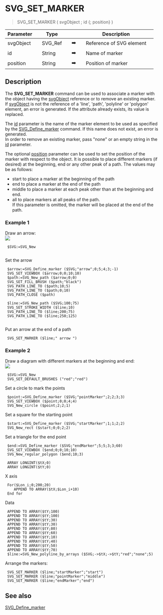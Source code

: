 <!-- SVG_SET_MARKER ( parentReference ; URL ; Type )
 -> parentReference (Text)
 -> URL (Text)
 -> Type (Text)-->
# SVG_SET_MARKER

> SVG_SET_MARKER ( svgObject ; id {; position} )

| Parameter |     | Type |     |     |     | Description |     |
| --- | --- | --- | --- | --- | --- | --- | --- |
| svgObject |     | SVG_Ref |     | ➡️ |     | Reference of SVG element |     |
| id  |     | String |     | ➡️ |     | Name of marker |     |
| position |     | String |     | ➡️ |     | Position of marker |     |

## Description

The **SVG_SET_MARKER** command can be used to associate a marker with the object having the [svgObject](## "Reference of SVG element") reference or to remove an existing marker. If [svgObject](## "Reference of SVG element") is not the reference of a 'line', 'path', 'polyline' or 'polygon' element, an error is generated. If the attribute already exists, its value is replaced.

The [id](## "Name of marker") parameter is the name of the marker element to be used as specified by the [SVG_Define_marker](SVG_Define_marker.md)  command. If this name does not exist, an error is generated.  
In order to remove an existing marker, pass "none" or an empty string in the [id](## "Name of marker") parameter.

The optional [position](## "Position of marker") parameter can be used to set the position of the marker with respect to the object. It is possible to place different markers (if desired) at the beginning, end or any other peak of a path. The values may be as follows:

* start to place a marker at the beginning of the path
* end to place a marker at the end of the path
* middle to place a marker at each peak other than at the beginning and end.
* all to place markers at all peaks of the path.  
    If this parameter is omitted, the marker will be placed at the end of the path.

### Example 1  

Draw an arrow:  
![](https://doc.4d.com/4Dv19/picture/194079/pict194079.en.png)

```4d
 $SVG:=SVG_New   
  
```

Set the arrow  

```4d
 $arrow:=SVG_Define_marker ($SVG;"arrow";0;5;4;3;-1)  
 SVG_SET_VIEWBOX ($arrow;0;0;10;10)  
 $path:=SVG_New_path ($arrow;0;0)  
 SVG_SET_FILL_BRUSH ($path;"black")  
 SVG_PATH_LINE_TO ($path;10;5)  
 SVG_PATH_LINE_TO ($path;0;10)  
 SVG_PATH_CLOSE ($path)  

 $line:=SVG_New_path ($SVG;100;75)  
 SVG_SET_STROKE_WIDTH ($line;10)  
 SVG_PATH_LINE_TO ($line;200;75)  
 SVG_PATH_LINE_TO ($line;250;125)  
  
```

Put an arrow at the end of a path

```4d
 SVG_SET_MARKER ($line;" arrow ")
```

### Example 2  

Draw a diagram with different markers at the beginning and end:  
![](https://doc.4d.com/4Dv19/picture/194080/pict194080.en.png)

```4d
 $SVG:=SVG_New   
 SVG_SET_DEFAULT_BRUSHES ("red";"red")  
```

Set a circle to mark the points  

```4d
 $point:=SVG_Define_marker ($SVG;"pointMarker";2;2;3;3)  
 SVG_SET_VIEWBOX ($point;0;0;4;4)  
 SVG_New_circle ($point;2;2;1)  
```

Set a square for the starting point  

```4d
 $start:=SVG_Define_marker ($SVG;"startMarker";1;1;2;2)  
 SVG_New_rect ($start;0;0;2;2)  
```

Set a triangle for the end point  

```4d
 $end:=SVG_Define_marker ($SVG;"endMarker";5;5;3;3;60)  
 SVG_SET_VIEWBOX ($end;0;0;10;10)  
 SVG_New_regular_polygon ($end;10;3)  

 ARRAY LONGINT($tX;0)  
 ARRAY LONGINT($tY;0)  
```

X axis

```4d
 For($Lon_i;0;200;20)  
    APPEND TO ARRAY($tX;$Lon_i+10)  
 End for  
```

Data  

```4d
 APPEND TO ARRAY($tY;100)  
 APPEND TO ARRAY($tY;100)  
 APPEND TO ARRAY($tY;30)  
 APPEND TO ARRAY($tY;30)  
 APPEND TO ARRAY($tY;80)  
 APPEND TO ARRAY($tY;60)  
 APPEND TO ARRAY($tY;10)  
 APPEND TO ARRAY($tY;40)  
 APPEND TO ARRAY($tY;50)  
 APPEND TO ARRAY($tY;70)  
 $line:=SVG_New_polyline_by_arrays ($SVG;->$tX;->$tY;"red";"none";5)  
```

Arrange the markers:  

```4d
 SVG_SET_MARKER ($line;"startMarker";"start")  
 SVG_SET_MARKER ($line;"pointMarker";"middle")  
 SVG_SET_MARKER ($line;"endMarker";"end")
```

## See also

[SVG_Define_marker](SVG_Define_marker.md)
